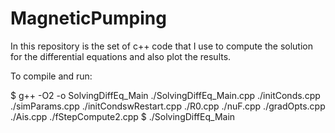 # MagneticPumping

In this repository is the set of c++ code that I use to compute the solution for the differential equations and also plot the results. 

To compile and run: 

$ g++ -O2 -o SolvingDiffEq_Main ./SolvingDiffEq_Main.cpp ./initConds.cpp ./simParams.cpp ./initCondswRestart.cpp ./R0.cpp ./nuF.cpp ./gradOpts.cpp ./Ais.cpp ./fStepCompute2.cpp
$ ./SolvingDiffEq_Main
